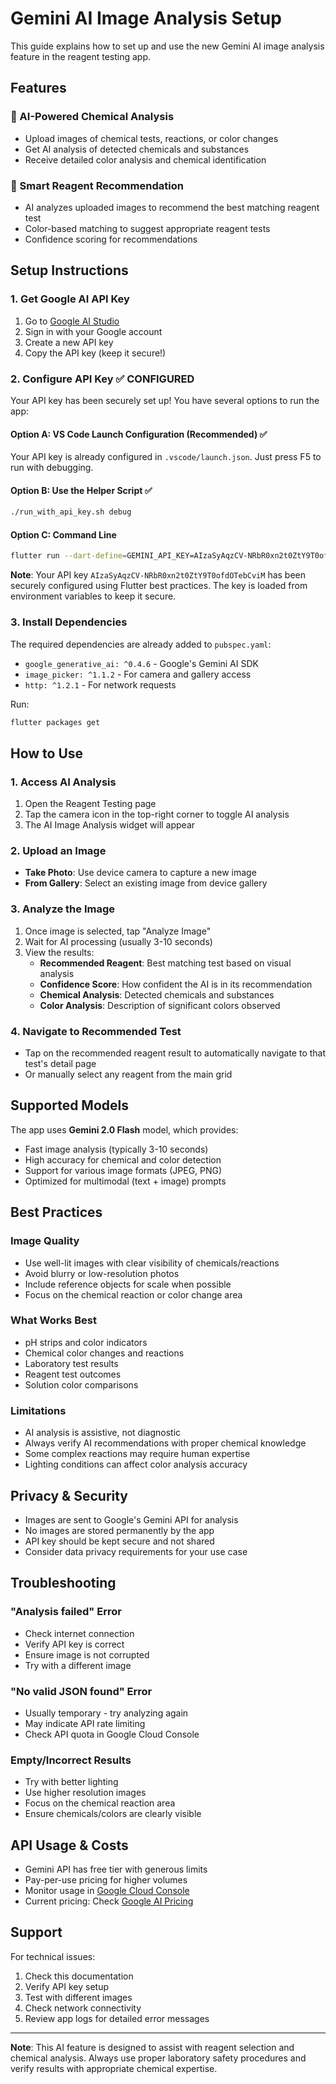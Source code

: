 # Gemini AI Image Analysis Setup

This guide explains how to set up and use the new Gemini AI image analysis feature in the reagent testing app.

## Features

### 🔬 AI-Powered Chemical Analysis
- Upload images of chemical tests, reactions, or color changes
- Get AI analysis of detected chemicals and substances
- Receive detailed color analysis and chemical identification

### 🎨 Smart Reagent Recommendation
- AI analyzes uploaded images to recommend the best matching reagent test
- Color-based matching to suggest appropriate reagent tests
- Confidence scoring for recommendations

## Setup Instructions

### 1. Get Google AI API Key

1. Go to [Google AI Studio](https://makersuite.google.com/app/apikey)
2. Sign in with your Google account
3. Create a new API key
4. Copy the API key (keep it secure!)

### 2. Configure API Key ✅ CONFIGURED

Your API key has been securely set up! You have several options to run the app:

#### Option A: VS Code Launch Configuration (Recommended) ✅
Your API key is already configured in `.vscode/launch.json`. Just press F5 to run with debugging.

#### Option B: Use the Helper Script ✅
```bash
./run_with_api_key.sh debug
```

#### Option C: Command Line
```bash
flutter run --dart-define=GEMINI_API_KEY=AIzaSyAqzCV-NRbR0xn2t0ZtY9T0ofdOTebCviM
```

**Note**: Your API key `AIzaSyAqzCV-NRbR0xn2t0ZtY9T0ofdOTebCviM` has been securely configured using Flutter best practices. The key is loaded from environment variables to keep it secure.

### 3. Install Dependencies

The required dependencies are already added to `pubspec.yaml`:
- `google_generative_ai: ^0.4.6` - Google's Gemini AI SDK
- `image_picker: ^1.1.2` - For camera and gallery access
- `http: ^1.2.1` - For network requests

Run:
```bash
flutter packages get
```

## How to Use

### 1. Access AI Analysis
1. Open the Reagent Testing page
2. Tap the camera icon in the top-right corner to toggle AI analysis
3. The AI Image Analysis widget will appear

### 2. Upload an Image
- **Take Photo**: Use device camera to capture a new image
- **From Gallery**: Select an existing image from device gallery

### 3. Analyze the Image
1. Once image is selected, tap "Analyze Image"
2. Wait for AI processing (usually 3-10 seconds)
3. View the results:
   - **Recommended Reagent**: Best matching test based on visual analysis
   - **Confidence Score**: How confident the AI is in its recommendation
   - **Chemical Analysis**: Detected chemicals and substances
   - **Color Analysis**: Description of significant colors observed

### 4. Navigate to Recommended Test
- Tap on the recommended reagent result to automatically navigate to that test's detail page
- Or manually select any reagent from the main grid

## Supported Models

The app uses **Gemini 2.0 Flash** model, which provides:
- Fast image analysis (typically 3-10 seconds)
- High accuracy for chemical and color detection
- Support for various image formats (JPEG, PNG)
- Optimized for multimodal (text + image) prompts

## Best Practices

### Image Quality
- Use well-lit images with clear visibility of chemicals/reactions
- Avoid blurry or low-resolution photos
- Include reference objects for scale when possible
- Focus on the chemical reaction or color change area

### What Works Best
- pH strips and color indicators
- Chemical color changes and reactions
- Laboratory test results
- Reagent test outcomes
- Solution color comparisons

### Limitations
- AI analysis is assistive, not diagnostic
- Always verify AI recommendations with proper chemical knowledge
- Some complex reactions may require human expertise
- Lighting conditions can affect color analysis accuracy

## Privacy & Security

- Images are sent to Google's Gemini API for analysis
- No images are stored permanently by the app
- API key should be kept secure and not shared
- Consider data privacy requirements for your use case

## Troubleshooting

### "Analysis failed" Error
- Check internet connection
- Verify API key is correct
- Ensure image is not corrupted
- Try with a different image

### "No valid JSON found" Error  
- Usually temporary - try analyzing again
- May indicate API rate limiting
- Check API quota in Google Cloud Console

### Empty/Incorrect Results
- Try with better lighting
- Use higher resolution images
- Focus on the chemical reaction area
- Ensure chemicals/colors are clearly visible

## API Usage & Costs

- Gemini API has free tier with generous limits
- Pay-per-use pricing for higher volumes
- Monitor usage in [Google Cloud Console](https://console.cloud.google.com/)
- Current pricing: Check [Google AI Pricing](https://ai.google.dev/pricing)

## Support

For technical issues:
1. Check this documentation
2. Verify API key setup
3. Test with different images
4. Check network connectivity
5. Review app logs for detailed error messages

---

**Note**: This AI feature is designed to assist with reagent selection and chemical analysis. Always use proper laboratory safety procedures and verify results with appropriate chemical expertise. 
